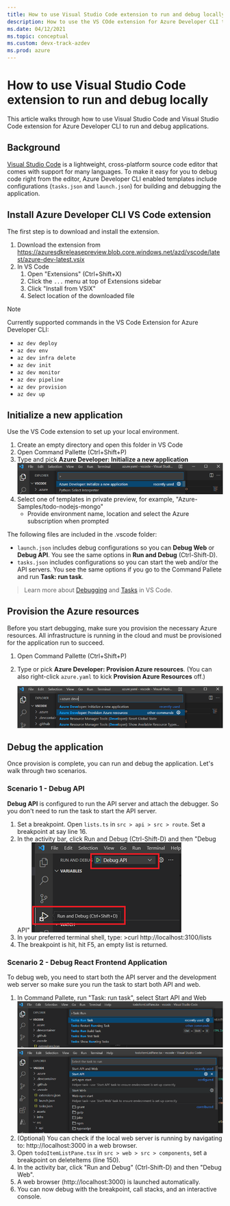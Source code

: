```yaml
---
title: How to use Visual Studio Code extension to run and debug locally
description: How to use the VS COde extension for Azure Developer CLI to run and debug locally.
ms.date: 04/12/2021
ms.topic: conceptual
ms.custom: devx-track-azdev
ms.prod: azure
---
```

# How to use Visual Studio Code extension to run and debug locally

This article walks through how to use Visual Studio Code and Visual Studio Code extension for Azure Developer CLI to run and debug applications.

## Background

[Visual Studio Code](https://code.visualstudio.com/docs) is a lightweight, cross-platform source code editor that comes with support for many languages. To make it easy for you to debug code right from the editor, Azure Developer CLI enabled templates include configurations (`tasks.json` and `launch.json`) for building and debugging the application.

## Install Azure Developer CLI VS Code extension 

The first step is to download and install the extension.

1. Download the extension from https://azuresdkreleasepreview.blob.core.windows.net/azd/vscode/latest/azure-dev-latest.vsix
2. In VS Code
    1. Open "Extensions" (Ctrl+Shift+X)
    2. Click the `...` menu at top of Extensions sidebar
    3. Click "Install from VSIX"
    4. Select location of the downloaded file

> [!NOTE]
> Currently supported commands in the VS Code Extension for Azure Developer CLI:
> - `az dev deploy`
> - `az dev env`
> - `az dev infra delete`
> - `az dev init`
> - `az dev monitor`
> - `az dev pipeline`
> - `az dev provision`
> - `az dev up`

## Initialize a new application 

Use the VS Code extension to set up your local environment.

1. Create an empty directory and open this folder in VS Code
2. Open Command Pallette (Ctrl+Shift+P)
3. Type and pick **Azure Developer: Initialize a new application**
!["Initialize"](media/how-to-use-vscode-extension-to-debug-locally/cmd-init.png)
4. Select one of templates in private preview, for example, "Azure-Samples/todo-nodejs-mongo" 
    - Provide environment name, location and select the Azure subscription when prompted

The following files are included in the .vscode folder:

- `launch.json` includes debug configurations so you can **Debug Web** or **Debug API**. You see the same options in **Run and Debug** (Ctrl-Shift-D).
- `tasks.json` includes configurations so you can start the web and/or the API servers. You see the same options if you go to the Command Pallete and run **Task: run task**.

> Learn more about [Debugging](https://code.visualstudio.com/docs/editor/debugging) and [Tasks](https://code.visualstudio.com/docs/editor/tasks) in VS Code.

## Provision the Azure resources

Before you start debugging, make sure you provision the necessary Azure resources. All infrastructure is running in the cloud and must be provisioned for the application run to succeed. 

1. Open Command Pallette (Ctrl+Shift+P)
2. Type or pick **Azure Developer: Provision Azure resources**. (You can also right-click `azure.yaml` to kick **Provision Azure Resources** off.)

    !["Provision"](media/how-to-use-vscode-extension-to-debug-locally/cmd-provision.png)

## Debug the application

Once provision is complete, you can run and debug the application. Let's walk through two scenarios.

### Scenario 1 - Debug API

**Debug API** is configured to run the API server and attach the debugger. So you don't need to run the task to start the API server.

1. Set a breakpoint. Open `lists.ts` in `src > api > src > route`. Set a breakpoint at say line 16. 
1. In the activity bar, click Run and Debug (Ctrl-Shift-D) and then "Debug API"
!["Debug API"](media/how-to-use-vscode-extension-to-debug-locally/debug-api.png)
1. In your preferred terminal shell, type: >curl http://localhost:3100/lists
1. The breakpoint is hit, hit F5, an empty list is returned.

### Scenario 2 - Debug React Frontend Application

To debug web, you need to start both the API server and the development web server so make sure you run the task to start both API and web.

1. In Command Pallete, run "Task: run task", select Start API and Web
!["Run Task"](media/how-to-use-vscode-extension-to-debug-locally/run-task.png)
!["Start API and Web"](media/how-to-use-vscode-extension-to-debug-locally/run-task-api.png)
1. (Optional) You can check if the local web server is running by navigating to: http://localhost:3000 in a web browser.
1. Open `todoItemListPane.tsx` in `src > web > src > components`, set a breakpoint on deleteItems (line 150).
1. In the activity bar, click "Run and Debug" (Ctrl-Shift-D) and then "Debug Web". 
1. A web browser (http://localhost:3000) is launched automatically. 
1. You can now debug with the breakpoint, call stacks, and an interactive console.